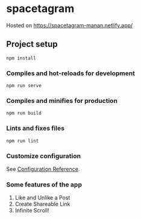 # spacetagram
Hosted on https://spacetagram-manan.netlify.app/

## Project setup
```
npm install
```

### Compiles and hot-reloads for development
```
npm run serve
```

### Compiles and minifies for production
```
npm run build
```

### Lints and fixes files
```
npm run lint
```

### Customize configuration
See [Configuration Reference](https://cli.vuejs.org/config/).


### Some features of the app
1. Like and Unlike a Post
2. Create Shareable Link
3. Infinite Scroll!
